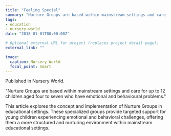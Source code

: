 ```yaml
---
title: "Feeling Special"
summary: "Nurture Groups are based within mainstream settings and care for up to 12 children aged four to seven who have emotional and behavioural problems."
tags:
- education
- nursery-world
date: "2018-01-01T00:00:00Z"

# Optional external URL for project (replaces project detail page).
external_link: ""

image:
  caption: Nursery World
  focal_point: Smart
---
```


Published in Nursery World.

"Nurture Groups are based within mainstream settings and care for up to 12 children aged four to seven who have emotional and behavioural problems."

This article explores the concept and implementation of Nurture Groups in educational settings. These specialized groups provide targeted support for young children experiencing emotional and behavioral challenges, offering them a more structured and nurturing environment within mainstream educational settings. 